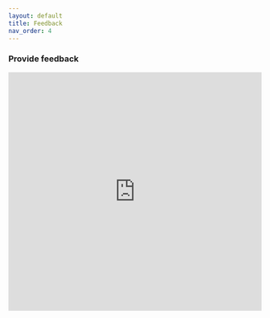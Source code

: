 ```yaml
---
layout: default
title: Feedback
nav_order: 4
---
```


### Provide feedback

<iframe src="https://docs.google.com/forms/d/e/1FAIpQLSevCYIFzCdb1psJgM6Q_eMxjjdkdGSX7hX0VFrA6cbdMupp4w/viewform?embedded=true" width="100%" height="474" frameborder="0" marginheight="0" marginwidth="0">Loading…</iframe>
